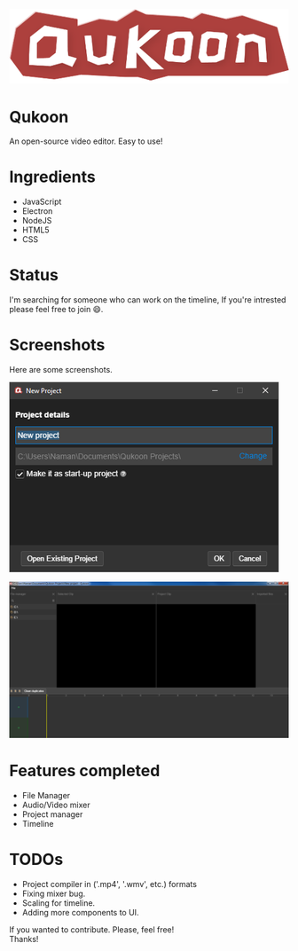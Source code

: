 <p align="center">
  <img  src="https://raw.githubusercontent.com/nmnsud/qukoon/master/splash.png" />
</p>

# Qukoon
An open-source video editor. Easy to use!

# Ingredients
* JavaScript
* Electron
* NodeJS
* HTML5
* CSS

# Status
I'm searching for someone who can work on the timeline, If you're intrested please feel free to join :smile:.

# Screenshots
Here are some screenshots.

![New Project](https://raw.githubusercontent.com/nmnsud/qukoon/master/new_project.png)

![Main Project UI](https://raw.githubusercontent.com/nmnsud/qukoon/master/main_project_workplace.png)

# Features completed
* File Manager
* Audio/Video mixer
* Project manager
* Timeline

# TODOs
* Project compiler in ('.mp4', '.wmv', etc.) formats
* Fixing mixer bug.
* Scaling for timeline.
* Adding more components to UI.

If you wanted to contribute. Please, feel free!<br/>
Thanks!
